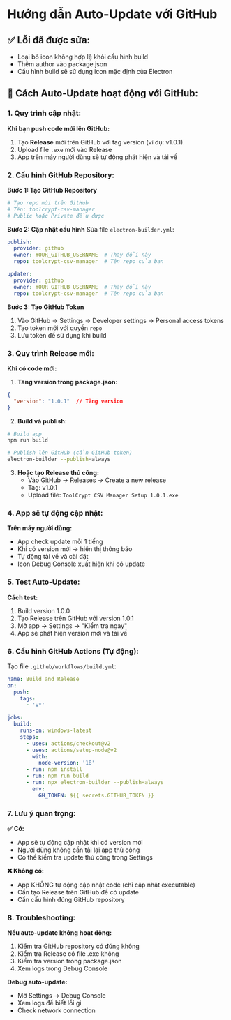 # Hướng dẫn Auto-Update với GitHub

## ✅ Lỗi đã được sửa:
- Loại bỏ icon không hợp lệ khỏi cấu hình build
- Thêm author vào package.json
- Cấu hình build sẽ sử dụng icon mặc định của Electron

## 🔄 Cách Auto-Update hoạt động với GitHub:

### 1. **Quy trình cập nhật:**

**Khi bạn push code mới lên GitHub:**
1. Tạo **Release** mới trên GitHub với tag version (ví dụ: v1.0.1)
2. Upload file `.exe` mới vào Release
3. App trên máy người dùng sẽ tự động phát hiện và tải về

### 2. **Cấu hình GitHub Repository:**

**Bước 1: Tạo GitHub Repository**
```bash
# Tạo repo mới trên GitHub
# Tên: toolcrypt-csv-manager
# Public hoặc Private đều được
```

**Bước 2: Cập nhật cấu hình**
Sửa file `electron-builder.yml`:
```yaml
publish:
  provider: github
  owner: YOUR_GITHUB_USERNAME  # Thay đổi này
  repo: toolcrypt-csv-manager  # Tên repo của bạn

updater:
  provider: github
  owner: YOUR_GITHUB_USERNAME  # Thay đổi này
  repo: toolcrypt-csv-manager  # Tên repo của bạn
```

**Bước 3: Tạo GitHub Token**
1. Vào GitHub → Settings → Developer settings → Personal access tokens
2. Tạo token mới với quyền `repo`
3. Lưu token để sử dụng khi build

### 3. **Quy trình Release mới:**

**Khi có code mới:**

1. **Tăng version trong package.json:**
```json
{
  "version": "1.0.1"  // Tăng version
}
```

2. **Build và publish:**
```bash
# Build app
npm run build

# Publish lên GitHub (cần GitHub token)
electron-builder --publish=always
```

3. **Hoặc tạo Release thủ công:**
   - Vào GitHub → Releases → Create a new release
   - Tag: v1.0.1
   - Upload file: `ToolCrypt CSV Manager Setup 1.0.1.exe`

### 4. **App sẽ tự động cập nhật:**

**Trên máy người dùng:**
- App check update mỗi 1 tiếng
- Khi có version mới → hiển thị thông báo
- Tự động tải về và cài đặt
- Icon Debug Console xuất hiện khi có update

### 5. **Test Auto-Update:**

**Cách test:**
1. Build version 1.0.0
2. Tạo Release trên GitHub với version 1.0.1
3. Mở app → Settings → "Kiểm tra ngay"
4. App sẽ phát hiện version mới và tải về

### 6. **Cấu hình GitHub Actions (Tự động):**

Tạo file `.github/workflows/build.yml`:
```yaml
name: Build and Release
on:
  push:
    tags:
      - 'v*'

jobs:
  build:
    runs-on: windows-latest
    steps:
      - uses: actions/checkout@v2
      - uses: actions/setup-node@v2
        with:
          node-version: '18'
      - run: npm install
      - run: npm run build
      - run: npx electron-builder --publish=always
        env:
          GH_TOKEN: ${{ secrets.GITHUB_TOKEN }}
```

### 7. **Lưu ý quan trọng:**

**✅ Có:**
- App sẽ tự động cập nhật khi có version mới
- Người dùng không cần tải lại app thủ công
- Có thể kiểm tra update thủ công trong Settings

**❌ Không có:**
- App KHÔNG tự động cập nhật code (chỉ cập nhật executable)
- Cần tạo Release trên GitHub để có update
- Cần cấu hình đúng GitHub repository

### 8. **Troubleshooting:**

**Nếu auto-update không hoạt động:**
1. Kiểm tra GitHub repository có đúng không
2. Kiểm tra Release có file .exe không
3. Kiểm tra version trong package.json
4. Xem logs trong Debug Console

**Debug auto-update:**
- Mở Settings → Debug Console
- Xem logs để biết lỗi gì
- Check network connection
